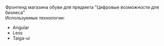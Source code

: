 Фронтенд магазина обуви для предмета "Цифровые возможности для бизнеса"  
Используемые технологии:
- Angular
- Less
- Taiga-ui
